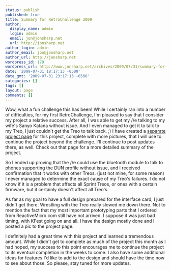 ```yaml
---
status: publish
published: true
title: Summary for RetroChallenge 2009
author:
  display_name: admin
  login: admin
  email: jon@jonsharp.net
  url: http://jonsharp.net
author_login: admin
author_email: jon@jonsharp.net
author_url: http://jonsharp.net
wordpress_id: 179
wordpress_url: http://www.jonsharp.net/archives/2009/07/31/summary-for-retrochallenge-2009/
date: '2009-07-31 18:17:13 -0500'
date_gmt: '2009-07-31 23:17:13 -0500'
categories: []
tags: []
layout: page
comments: []
---
```

Wow, what a fun challenge this has been!  While I certainly ran into a number of difficulties, for my first RetroChallenge, I'm pleased to say that I consider my project a relative success.  After all, I was able to get my //e talking to my wife's Sanyo Katana without issue.  And I even managed to get it to talk to my Treo, I just couldn't get the Treo to talk back. ;)  I have created a <a href="http://www.jonsharp.net/projects-personal/blueooth-project/">separate project page</a> for this project, complete with more pictures, that I will use to continue the project beyond the challenge.  I'll continue to post updates there, as well.  Check out that page for a more detailed summary of the project.

So I ended up proving that the //e could use the bluetooth module to talk to phones supporting the DUN profile without issue, and I received confirmation that it works with other Treos. (just not mine, for some reason)  I never managed to determine the exact cause of my Treo's failures.  I do not know if it is a problem that affects all Sprint Treos, or ones with a certain firmware, but it certainly doesn't affect all Treo's.

As far as my goal to have a full design prepared for the interface card, I just didn't get there.  Wrestling with the Treo really slowed me down there.  Not to mention the fact that my most important prototyping parts that I ordered from ReactiveMicro.com still have not arrived.  I suppose it was just bad timing, with KFest going on and all.  I have the design mostly done and I posted a pic to the project page.

I definitely had a great time with this project and learned a tremendous amount.  While I didn't get to complete as much of the project this month as I had hoped, my success to this point encourages me to continue the project to its eventual completion in the weeks to come.  I also have some additional ideas for features I'd like to add to the design and should have the time now to see about those.  So please, stay tuned for more updates.
